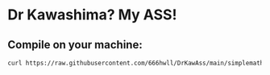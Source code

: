 # Dr Kawashima? My ASS!

## Compile on your machine:

``` bash
curl https://raw.githubusercontent.com/666hwll/DrKawAss/main/simplemath.py > simplemath.py && python -c "import py_compile; py_compile.compile('simplemath.py', cfile='simplemath')" && chmod +x simplemath && sudo mv simplemath /usr/local/bin/

```
